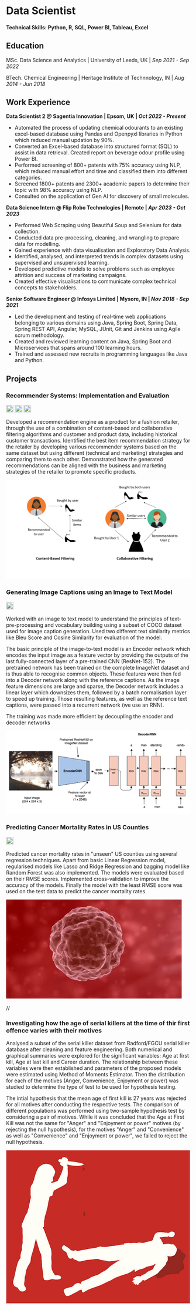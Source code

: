 # Data Scientist

#### Technical Skills: Python, R, SQL, Power BI, Tableau, Excel


## Education

MSc. Data Science and Analytics | University of Leeds, UK | _Sep 2021 - Sep 2022_

BTech. Chemical Engineering | Heritage Institute of Technnology, IN | _Aug 2014 - Jun 2018_


## Work Experience
**Data Scientist 2 @ Sagentia Innovation | Epsom, UK | _Oct 2022 - Present_**
- Automated the process of updating chemical odourants to an existing excel-based database using Pandas and Openpyxl libraries in Python which reduced manual updation by 90%.
- Converted an Excel-based database into structured format (SQL) to assist in data retrieval. Created report on beverage odour profile using Power BI.
-	Performed screening of 800+ patents with 75% accuracy using NLP, which reduced manual effort and time and classified them into different categories.
-	Screened 1800+ patents and 2300+ academic papers to determine their topic with 98% accuracy using NLP. 
-	Consulted on the application of Gen AI for discovery of small molecules. 

**Data Science Intern @ Flip Robo Technologies | Remote | _Apr 2023 - Oct 2023_**
-	Performed Web Scraping using Beautiful Soup and Selenium for data collection. 
-	Conducted data pre-processing, cleaning, and wrangling to prepare data for modelling.
-	Gained experience with data visualisation and Exploratory Data Analysis.
-	Identified, analysed, and interpreted trends in complex datasets using supervised and unsupervised learning.
-	Developed predictive models to solve problems such as employee attrition and success of marketing campaigns.
-	Created effective visualisations to communicate complex technical concepts to stakeholders.

**Senior Software Engineer @ Infosys Limited | Mysore, IN | _Nov 2018 - Sep 2021_**
-	Led the development and testing of real-time web applications belonging to various domains using Java, Spring Boot, Spring Data, Spring REST API, Angular, MySQL, JUnit, Git and Jenkins using Agile scrum methodology.
-	Created and reviewed learning content on Java, Spring Boot and Microservices that spans around 100 learning hours.
-	Trained and assessed new recruits in programming languages like Java and Python.


## Projects
### Recommender Systems: Implementation and Evaluation

<a href="https://www.mrs.org.uk/blog/gkb/recommender-systems-implementation-and-evaluation"><img src="https://raw.githubusercontent.com/FortAwesome/Font-Awesome/6.x/svgs/solid/file-lines.svg" width="20" height="20"></a>
<a href="https://github.com/aindrilabasu/recommender_systems"><img src="https://raw.githubusercontent.com/FortAwesome/Font-Awesome/6.x/svgs/brands/github.svg" width="20" height="20"></a>
<a href="https://www.youtube.com/watch?v=dZoYuuXFdkE"><img src="https://raw.githubusercontent.com/FortAwesome/Font-Awesome/6.x/svgs/brands/youtube.svg" width="20" height="20"></a>

Developed a recommendation engine as a product for a fashion retailer, through the use of a combination of content-based and collaborative filtering algorithms and customer and product data, including historical customer transactions. Identified the best item recommendation strategy for the retailer by developing various recommender systems based on the same dataset but using different (technical and marketing) strategies and comparing them to each other. Demonstrated how the generated recommendations can be aligned with the business and marketing strategies of the retailer to promote specific products.

![Recommender Systems](/assets/img/cb-cf.png)

### Generating Image Captions using an Image to Text Model

<a href="https://github.com/aindrilabasu/image-caption-generation"><img src="https://raw.githubusercontent.com/FortAwesome/Font-Awesome/6.x/svgs/brands/github.svg" width="20" height="20"></a>

Worked with an image to text model to understand the principles of text-pre-processing and vocabulary building using a subset of COCO dataset used for image caption generation. Used two different text similarity metrics like Bleu Score and Cosine Similarity for evaluation of the model.

The basic principle of the image-to-text model is an Encoder network which encodes the input image as a feature vector by providing the outputs of the last fully-connected layer of a pre-trained CNN (ResNet-152). The pretrained network has been trained on the complete ImageNet dataset and is thus able to recognise common objects.
These features were then fed into a Decoder network along with the reference captions. As the image feature dimensions are large and sparse, the Decoder network includes a linear layer which downsizes them, followed by a batch normalisation layer to speed up training. Those resulting features, as well as the reference text captions, were passed into a recurrent network (we use an RNN).

The training was made more efficient by decoupling the encoder and decoder networks

![Image Caption Generation](/assets/img/encoder_decoder_diagramv2022.png)

### Predicting Cancer Mortality Rates in US Counties

<a href="https://github.com/aindrilabasu/cancer-mortality-prediction"><img src="https://raw.githubusercontent.com/FortAwesome/Font-Awesome/6.x/svgs/brands/github.svg" width="20" height="20"></a>

Predicted cancer mortality rates in "unseen" US counties using several regression techniques. Apart from basic Linear Regression model, regularised models like Lasso and Ridge Regression and bagging model like Random Forest was also implemented. The models were evaluated based on their RMSE scores. Implemented cross-validation to improve the accuracy of the models. Finally the model with the least RMSE score was used on the test data to predict the cancer mortality rates.

![Cancer Mortality Prediction](/assets/img/cancer.jpg)

//

### Investigating how the age of serial killers at the time of thir first offence varies with their motives

Analysed a subset of the serial killer dataset from Radford/FGCU serial killer database after cleaning and feature engineering. Both numerical and graphical summaries were explored for the significant variables: Age at first kill, Age at last kill and Career duration. The relationship between these variables were then established and parameters of the proposed models were estimated using Method of Moments Estimator. Then the distribution for each of the motives (Anger, Convenience, Enjoyment or power) was studied to determine the type of test to be used for hypothesis testing.

The intial hypothesis that the mean age of first kill is 27 years was rejected for all motives after conducting the respective tests. The comparison of different populations was performed using two-sample hypothesis test by considering a pair of motives. While it was concluded that the Age at First Kill was not the same for "Anger" and "Enjoyment or power" motives (by rejecting the null hypothesis), for the motives "Anger" and "Convenience" as well as "Convenience" and "Enjoyment or power", we failed to reject the null hypothesis.

![Serial Killer](/assets/img/serial-killer.jpg)


